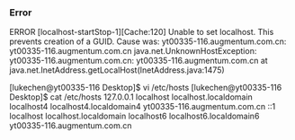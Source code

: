 ### Error
ERROR [localhost-startStop-1][Cache:120] Unable to set localhost. This prevents creation of a GUID. Cause was: yt00335-116.augmentum.com.cn: yt00335-116.augmentum.com.cn
java.net.UnknownHostException: yt00335-116.augmentum.com.cn: yt00335-116.augmentum.com.cn
	at java.net.InetAddress.getLocalHost(InetAddress.java:1475)


[lukechen@yt00335-116 Desktop]$ vi /etc/hosts
[lukechen@yt00335-116 Desktop]$ cat /etc/hosts
127.0.0.1   localhost localhost.localdomain localhost4 localhost4.localdomain4 yt00335-116.augmentum.com.cn
::1         localhost localhost.localdomain localhost6 localhost6.localdomain6 yt00335-116.augmentum.com.cn